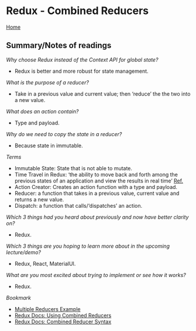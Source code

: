 # Redux - Combined Reducers

[Home](https://markjackson28.github.io/reading-notes/)

## Summary/Notes of readings

*Why choose Redux instead of the Context API for global state?*

- Redux is better and more robust for state management.

*What is the purpose of a reducer?*

- Take in a previous value and current value; then ‘reduce’ the the two into a new value.

*What does an action contain?*

- Type and payload.

*Why do we need to copy the state in a reducer?*

- Because state in immutable.

*Terms*
- Immutable State: State that is not able to mutate.
- Time Travel in Redux: ‘the ability to move back and forth among the previous states of an application and view the results in real time’ [Ref.](https://blog.scottlogic.com/2017/03/09/relogic-2.html#:~:text=Time%20travel%20is%20the%20ability,is%20always%20exactly%20the%20same.)
- Action Creator: Creates an action function with a type and payload.
- Reducer: a function that takes in a previous value, current value and returns a new value.
- Dispatch: a function that calls/‘dispatches’ an action.

*Which 3 things had you heard about previously and now have better clarity on?*

- Redux.

*Which 3 things are you hoping to learn more about in the upcoming lecture/demo?*

- Redux, React, MaterialUI.

*What are you most excited about trying to implement or see how it works?*

- Redux.

*Bookmark*

- [Multiple Reducers Example](https://www.youtube.com/watch?v=gBER4Or86hE)
- [Redux Docs: Using Combined Reducers](https://redux.js.org/recipes/structuring-reducers/using-combinereducers/)
- [Redux Docs: Combined Reducer Syntax](https://redux.js.org/api/combinereducers/)
